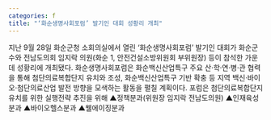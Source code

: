```yaml
---
categories: f
title: "‘화순생명사회포럼’ 발기인 대회 성황리 개최"
---
```

지난 9월 28일 화순군청 소회의실에서 열린 ‘화순생명사회포럼’ 발기인 대회가 화순군수와 전남도의회 임지락 의원(화순 1, 안전건설소방위원회 부위원장) 등이 참석한 가운데 성황리에 개최됐다. 화순생명사회포럼은 화순백신산업특구 주요 산·학·연·병·관 협력을 통해 첨단의료복합단지 유치와 조성, 화순백신산업특구 기반 확충 등 지역 백신·바이오·첨단의료산업 발전 방향을 모색하는 활동을 펼칠 계획이다. 포럼은 첨단의료복합단지 유치를 위한 실행전략 추진을 위해 ▲정책분과(위원장 임지락 전남도의원) ▲인재육성분과 ▲바이오헬스분과 ▲웰에이징분과